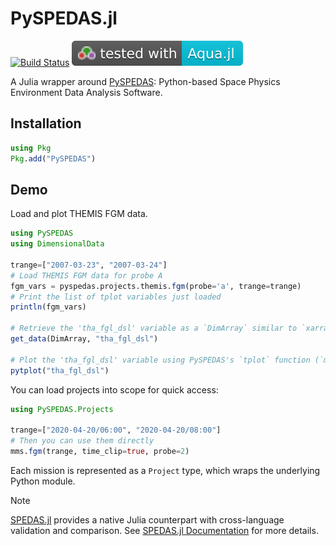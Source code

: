 # PySPEDAS.jl

[![Build Status](https://github.com/Beforerr/PySPEDAS.jl/actions/workflows/CI.yml/badge.svg?branch=main)](https://github.com/Beforerr/PySPEDAS.jl/actions/workflows/CI.yml?query=branch%3Amain)
[![Aqua QA](https://raw.githubusercontent.com/JuliaTesting/Aqua.jl/master/badge.svg)](https://github.com/JuliaTesting/Aqua.jl)

A Julia wrapper around [PySPEDAS](https://github.com/spedas/pyspedas): Python-based Space Physics Environment Data Analysis Software.

## Installation

```julia
using Pkg
Pkg.add("PySPEDAS")
```

## Demo

Load and plot THEMIS FGM data.

```julia
using PySPEDAS
using DimensionalData

trange=["2007-03-23", "2007-03-24"]
# Load THEMIS FGM data for probe A
fgm_vars = pyspedas.projects.themis.fgm(probe='a', trange=trange)
# Print the list of tplot variables just loaded
println(fgm_vars)

# Retrieve the 'tha_fgl_dsl' variable as a `DimArray` similar to `xarray`
get_data(DimArray, "tha_fgl_dsl")

# Plot the 'tha_fgl_dsl' variable using PySPEDAS's `tplot` function (`matplotlib`)
pytplot("tha_fgl_dsl")
```

You can load projects into scope for quick access:

```julia
using PySPEDAS.Projects

trange=["2020-04-20/06:00", "2020-04-20/08:00"]
# Then you can use them directly
mms.fgm(trange, time_clip=true, probe=2)
```

Each mission is represented as a `Project` type, which wraps the underlying Python module.

> [!NOTE]
> [SPEDAS.jl](https://github.com/Beforerr/SPEDAS.jl) provides a native Julia counterpart with cross-language validation and comparison. See [SPEDAS.jl Documentation](https://beforerr.github.io/SPEDAS.jl/dev/validation/pyspedas/) for more details.
